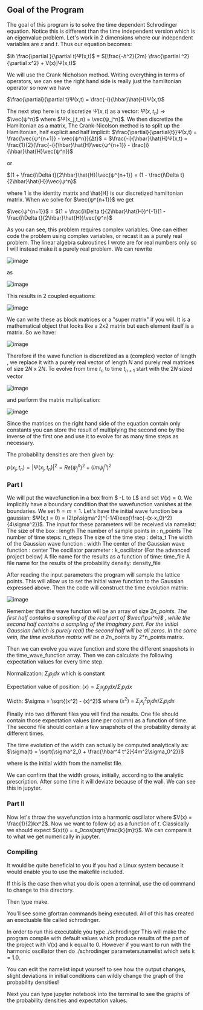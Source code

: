 ## Goal of the Program 
The goal of this program is to solve the time dependent Schrodinger equation. Notice this is different than the time independent version 
which is an eigenvalue problem. 
Let's work in 2 dimensions where our independent variables are $x$ and $t$. Thus our equation becomes: 

$iℏ \frac{\partial }{\partial t}Ψ(x,t)$ = $[\frac{-ℏ^2}{2m} \frac{\partial ^2}{\partial x^2} + V(x)]Ψ(x,t)$ 

We will use the Crank Nicholson method. Writing everything in terms of operators, we can see the right hand side 
is really just the hamiltonian operator so now we have 

$\frac{\partial}{\partial t}Ψ(x,t) = \frac{-i}{\hbar}\hat{H}Ψ(x,t)$ 

The next step here is to discretize $Ψ(x,t)$ as a vector: $Ψ(x,t_n)$ -> $\vec{ψ^n}$ where $Ψ(x_j,t_n) = \vec{ψ_j^n}$. We then discretize the Hamiltonian as a matrix,  The Crank-Nicolson method is to split up the Hamiltonian, half explicit and half implicit: $\frac{\partial}{\partial{t}}Ψ(x,t) = \frac{\vec{ψ^{n+1}} - \vec{ψ^n}}{Δt}$ = 
$\frac{-i}{\hbar}\hat{H}Ψ(x,t) = \frac{1}{2}(\frac{-i}{\hbar}\hat{H}\vec{ψ^{n+1}} - \frac{i}{\hbar}\hat{H}\vec{ψ^n})$ 

or 

$(1 + \frac{i\Delta t}{2\hbar}\hat{H})\vec{ψ^{n+1}} = (1 - \frac{i\Delta t}{2\hbar}\hat{H})\vec{ψ^n}$

where $1$ is the identity matrix and \hat{H} is our discretized hamiltonian matrix. When we solve for $\vec{ψ^{n+1}}$ we get 

$\vec{ψ^{n+1}}$ = $(1 + \frac{i\Delta t}{2\hbar}\hat{H})^{-1}(1 - \frac{i\Delta t}{2\hbar}\hat{H})\vec{ψ^n}$


As you can see, this problem requires complex variables. One can either code the problem using complex variables, or recast it as a purely real problem. 
The linear algebra subroutines I wrote are for real numbers only so I will instead make it a purely real problem. 
We can rewrite 

![image](https://user-images.githubusercontent.com/89489977/211677597-466f7cca-4cdc-4a45-a1e6-304034dbf09a.png)

as 

![image](https://user-images.githubusercontent.com/89489977/211677641-ae9f98ff-20a0-4292-aa4d-90c330de6510.png)

This results in 2 coupled equations: 

![image](https://user-images.githubusercontent.com/89489977/211677721-efa1b199-5070-48f2-af31-ce3cd7237194.png)

We can write these as block matrices or a "super matrix" if you will. It is a mathematical object that looks like a 
2x2 matrix but each element itself is a matrix. So we have: 

![image](https://user-images.githubusercontent.com/89489977/211678065-c08acd72-ebd6-4caa-bf84-4d401cd01514.png)

Therefore if the wave function is discretized as a (complex) vector of length , we replace it with a purely real vector of length $N$ 
and purely real matrices of size $2N$ x $2N$. To evolve from time $t_n$ to time $t_{n+1}$ start with the $2N$ sized vector 

![image](https://user-images.githubusercontent.com/89489977/211685816-763c63c9-a8ca-4625-b307-fdfc7c25d08e.png) 

and perform the matrix multiplication: 

![image](https://user-images.githubusercontent.com/89489977/211686079-8f2ddd1b-49d3-413d-963b-6c3567128ff2.png)

Since the matrices on the right hand side of the equation contain only constants you can store the result of multiplying the second one by the inverse of the first one and use it to evolve for as many time steps as necessary. 

The probability densities are then given by: 

$p(x_j, t_n) = |Ψ(x_j,t_n)|^2 = Re(\psi_j^n)^2 + (Im \psi_j^n)^2$ 

### Part I 

We will put the wavefunction in a box from $ -L to L$ and set $V(x) = 0$. We implicitly have a boundary condition that the wavefunction vanishes at the boundaries. 
We set $\hbar = m = 1$. Let's have the initial wave function be a gaussian: $Ψ(x,t = 0) = (2\pi\sigma^2)^{-1/4}exp(\frac{-(x-x_0)^2}{4\sigma^2})$. 
The input for these parameters will be received via namelist: 
The size of the box : length
The number of sample points in : n_points
The number of time steps: n_steps
The size of the time step : delta_t
The width of the Gaussian wave function : width
The center of the Gaussian wave function : center
The oscillator parameter : k_oscillator (For the advanced project below)
A file name for the results as a function of time: time_file
A file name for the results of the probability density: density_file 

After reading the input parameters the program will sample the lattice points. This will allow us to set the initial wave function to the Gaussian expressed above. Then the code will construct the time evolution matrix: 

![image](https://user-images.githubusercontent.com/89489977/211687072-6b545be5-3afe-461d-aad4-4ae4abe84764.png)

Remember that the wave function will be an array of size 2*n_points. The first half contains a sampling of the real part of $\vec{\psi^n}$ , while the second half contains a sampling of the imaginary part. For the initial Gaussian (which is purely real) the second half will be all zeros. In the same vein, the time evolution matrix will be a 2*n_points by 2*n_points matrix. 

Then we can evolve you wave function and store the different snapshots in the time_wave_function array. 
Then we can calculate the following expectation values for every time step. 

Normalization: $\Sigma_j p_j dx$ which is constant 

Expectation value of position: $(x) = \Sigma_j x_j p_j dx/\Sigma_i p_i dx$

Width: $\sigma = \sqrt{(x^2) - (x)^2}$ where $(x^2)$ = $\Sigma_j  x^2_j p_j dx/\Sigma_i p_i dx$

Finally into two different files you will find the results. One file should contain those expectation values (one per column) as a function of time. The second file should contain a few snapshots of the probability density  at different times. 

The time evolution of the width can actually be computed analytically as: 
$\sigma(t) = \sqrt{\sigma^2_0 + \frac{\hbar^4 t^2}{4m^2\sigma_0^2}}$ 

where  is the initial width from the namelist file.

We can confirm that the width grows, initially, according to the analytic prescription. After some time it will deviate because of the wall. We can 
see this in jupyter.

### Part II 
Now let's throw the wavefunction into a harmonic oscillator where $V(x) = \frac{1}{2}kx^2$. Now we want to follow 
$(x)$ as a function of $t$. Classically we should expect $(x(t)) = x_0cos(sqrt{\frac{k}{m}t}$. We can compare it to what 
we get numerically in jupyter. 

### Compiling 
It would be quite beneficial to you if you had a Linux system because it would enable you to use the makefile included.

If this is the case then what you do is open a terminal, use the cd command to change to this directory.

Then type make.

You'll see some gfortran commands being executed. All of this has created an exectuable file called schrodinger.

In order to run this executable you type ./schrodinger This will make the program compile with default values which produce results of the part of the project with V(x) and k equal to 0. However if you want to run with the harmonic oscillator then do ./schrodinger parameters.namelist which sets k = 1.0.

You can edit the namelist input yourself to see how the output changes, slight deviations in initial conditions can wildly change the graph of the probability densities!

Next you can type jupyter notebook into the terminal to see the graphs of the probability densities and expectation values.
